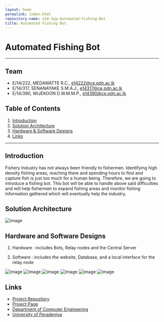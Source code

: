 ```yaml
---
layout: home
permalink: index.html
repository-name: e14-3yp-Automated-Fishing-Bot
title: Automated Fishing Bot
---
```



# Automated Fishing Bot

---

## Team
-  E/14/222, MEDAWATTE R.C., [e14222@ce.pdn.ac.lk](mailto:e14222@ce.pdn.ac.lk)
-  E/14/317, SENANAYAKE S.M.A.J., [e14317@ce.pdn.ac.lk](mailto:e14317@ce.pdn.ac.lk)
-  E/14/390, WIJEKOON D.W.M.M.P., [e14390@ce.pdn.ac.lk](mailto:e14390@ce.pdn.ac.lk)

## Table of Contents
1. [Introduction](#introduction)
2. [Solution Architecture](#solution-architecture )
3. [Hardware & Software Designs](#hardware-and-software-designs)
4. [Links](#links)

---

## Introduction

Fishery Industry has not always been friendly to fishermen. Identifying high density fishing areas, reaching there and spending hours to find and capture fish is just too much for a human being. Therefore, we are going to introduce a fishing bot. This bot will be able to handle above said difficulties and will help fishermen to expand fishing areas and monitor fishing information gathered which will eventually help the industry. 


## Solution Architecture

![image](https://user-images.githubusercontent.com/73756777/120118405-02c80580-c1b0-11eb-8101-d279033c526e.png)

## Hardware and Software Designs

1. Hardware : includes Bots, Relay nodes and the Central Server

2. Software : includes the website, Database, and a local interface for the relay node

![image](https://user-images.githubusercontent.com/73756777/120118462-44f14700-c1b0-11eb-8227-8aa35d265cf1.png)
![image](https://user-images.githubusercontent.com/73756777/120118468-49b5fb00-c1b0-11eb-98e9-1c0bffacef20.png)
![image](https://user-images.githubusercontent.com/73756777/120118473-52a6cc80-c1b0-11eb-85d4-a140f885778a.png)
![image](https://user-images.githubusercontent.com/73756777/120118469-4c185500-c1b0-11eb-8d86-2d2c2f94f484.png)
![image](https://user-images.githubusercontent.com/73756777/120118515-96013b00-c1b0-11eb-8d9a-b660a53be8cb.png)
![image](https://user-images.githubusercontent.com/73756777/120118609-10ca5600-c1b1-11eb-91bb-ec3704fd1964.png)

## Links

- <a href = "https://github.com/cepdnaclk/e14-3yp-Automated-Fishing-Bot" target = "_blank"> Project Repository </a>
- <a href = "https://cepdnaclk.github.io/e14-3yp-Automated-Fishing-Bot/" target = "_blank">Project Page</a>
- <a href = "http://www.ce.pdn.ac.lk/" target = "_blank">Department of Computer Engineering</a>
- <a href = "https://eng.pdn.ac.lk/" target = "_blank">University of Peradeniya</a>



[//]: # (Please refer this to learn more about Markdown syntax)
[//]: # (https://github.com/adam-p/markdown-here/wiki/Markdown-Cheatsheet)
